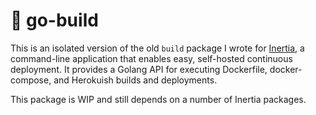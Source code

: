 # 🏓 go-build

This is an isolated version of the old `build` package I wrote for [Inertia](https://github.com/ubclaunchpad/inertia), a command-line application that enables easy, self-hosted continuous deployment. It provides a Golang API for executing Dockerfile, docker-compose, and Herokuish builds and deployments.

This package is WIP and still depends on a number of Inertia packages.
